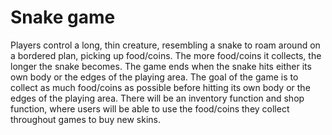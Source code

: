 # Snake game
Players control a long, thin creature, resembling a snake to roam around on a bordered plan, picking up food/coins.
The more food/coins it collects, the longer the snake becomes. 
The game ends when the snake hits either its own body or the edges of the playing area.
The goal of the game is to collect as much food/coins as possible before hitting its own body or the edges of the playing area.
There will be an inventory function and shop function, where users will be able to use the food/coins they collect throughout games to buy new skins.
